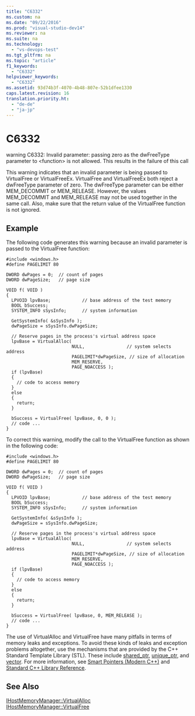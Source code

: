 ```yaml
---
title: "C6332"
ms.custom: na
ms.date: "09/22/2016"
ms.prod: "visual-studio-dev14"
ms.reviewer: na
ms.suite: na
ms.technology: 
  - "vs-devops-test"
ms.tgt_pltfrm: na
ms.topic: "article"
f1_keywords: 
  - "C6332"
helpviewer_keywords: 
  - "C6332"
ms.assetid: 93d74b3f-4070-4b48-807e-52b1dfee1330
caps.latest.revision: 16
translation.priority.ht: 
  - "de-de"
  - "ja-jp"
---
```

# C6332
warning C6332: Invalid parameter: passing zero as the dwFreeType parameter to <function\> is not allowed. This results in the failure of this call  
  
 This warning indicates that an invalid parameter is being passed to VirtualFree or VirtualFreeEx. VirtualFree and VirtualFreeEx both reject a dwFreeType parameter of zero. The dwFreeType parameter can be either MEM_DECOMMIT or MEM_RELEASE. However, the values MEM_DECOMMIT and MEM_RELEASE may not be used together in the same call. Also, make sure that the return value of the VirtualFree function is not ignored.  
  
## Example  
 The following code generates this warning because an invalid parameter is passed to the VirtualFree function:  
  
```  
#include <windows.h>  
#define PAGELIMIT 80              
  
DWORD dwPages = 0;  // count of pages   
DWORD dwPageSize;   // page size   
  
VOID f( VOID )  
{  
  LPVOID lpvBase;            // base address of the test memory  
  BOOL bSuccess;             
  SYSTEM_INFO sSysInfo;      // system information  
  
  GetSystemInfo( &sSysInfo );    
  dwPageSize = sSysInfo.dwPageSize;  
  
  // Reserve pages in the process's virtual address space  
  lpvBase = VirtualAlloc(  
                         NULL,                // system selects address  
                         PAGELIMIT*dwPageSize, // size of allocation  
                         MEM_RESERVE,          
                         PAGE_NOACCESS );       
  if (lpvBase)  
  {  
    // code to access memory   
  }  
  else  
  {  
    return;  
  }  
  
  bSuccess = VirtualFree( lpvBase, 0, 0 );   
  // code ...  
}  
```  
  
 To correct this warning, modify the call to the VirtualFree function as shown in the following code:  
  
```  
#include <windows.h>  
#define PAGELIMIT 80              
  
DWORD dwPages = 0;  // count of pages   
DWORD dwPageSize;   // page size   
  
VOID f( VOID )  
{  
  LPVOID lpvBase;            // base address of the test memory  
  BOOL bSuccess;             
  SYSTEM_INFO sSysInfo;      // system information  
  
  GetSystemInfo( &sSysInfo );    
  dwPageSize = sSysInfo.dwPageSize;  
  
  // Reserve pages in the process's virtual address space  
  lpvBase = VirtualAlloc(  
                         NULL,                // system selects address  
                         PAGELIMIT*dwPageSize, // size of allocation  
                         MEM_RESERVE,          
                         PAGE_NOACCESS );       
  if (lpvBase)  
  {  
    // code to access memory   
  }  
  else  
  {  
    return;  
  }  
  
  bSuccess = VirtualFree( lpvBase, 0, MEM_RELEASE );  
  // code ...  
}   
```  
  
 The use of VirtualAlloc and VirtualFree have many pitfalls in terms of memory leaks and exceptions. To avoid these kinds of leaks and exception problems altogether, use the mechanisms that are provided by the C++ Standard Template Library (STL). These include [shared_ptr](../VS_csharp/shared_ptr-class.md), [unique_ptr](../VS_csharp/unique_ptr-class.md), and [vector](../VS_csharp/-vector-.md). For more information, see [Smart Pointers (Modern C++)](../VS_csharp/smart-pointers--modern-c---.md) and [Standard C++ Library Reference](../VS_csharp/c---standard-library-reference.md).  
  
## See Also  
 [IHostMemoryManager::VirtualAlloc](assetId:///4dff3646-a050-4bd9-ac31-fe307e8637ec)   
 [IHostMemoryManager::VirtualFree](assetId:///1a436e89-eb28-4d15-bcf1-a072f86dbd99)